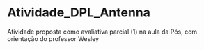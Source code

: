 # Atividade_DPL_Antenna
Atividade proposta como avaliativa parcial (1) na aula da Pós, com orientação do professor Wesley
